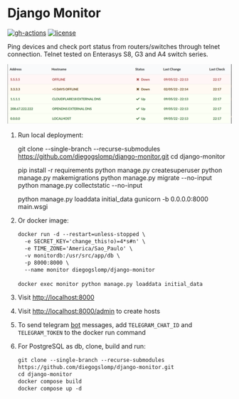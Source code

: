 Django Monitor
==============

[![gh-actions](https://github.com/diegogslomp/django-monitor/actions/workflows/docker-image.yml/badge.svg)](https://github.com/diegogslomp/django-monitor/actions)
[![license](https://img.shields.io/badge/license-MIT-blue.svg)](https://github.com/diegogslomp/django-monitor/blob/master/LICENSE)

Ping devices and check port status from routers/switches through telnet
connection. Telnet tested on Enterasys S8, G3 and A4 switch series.
<p align="center">
<img src="https://raw.githubusercontent.com/diegogslomp/django-monitor/master/docs/_screenshots/hostlist.png" style="max-height: 440px;"/>
</p>

1. Run local deployment:

    git clone --single-branch --recurse-submodules https://github.com/diegogslomp/django-monitor.git
    cd django-monitor

    pip install -r requirements
    python manage.py createsuperuser
    python manage.py makemigrations
    python manage.py migrate --no-input
    python manage.py collectstatic --no-input

    python manage.py loaddata initial_data
    gunicorn -b 0.0.0.0:8000 main.wsgi


2.  Or docker image:

        docker run -d --restart=unless-stopped \
          -e SECRET_KEY='change_this!o)=4*s#n' \
          -e TIME_ZONE='America/Sao_Paulo' \
          -v monitordb:/usr/src/app/db \
          -p 8000:8000 \
          --name monitor diegogslomp/django-monitor

        docker exec monitor python manage.py loaddata initial_data


3.  Visit <http://localhost:8000>

4.  Visit <http://localhost:8000/admin> to create hosts

5.  To send telegram [bot](https://core.telegram.org/bots) messages, add `TELEGRAM_CHAT_ID` and `TELEGRAM_TOKEN`
    to the docker run command

6.  For PostgreSQL as db, clone, build and run:

        git clone --single-branch --recurse-submodules https://github.com/diegogslomp/django-monitor.git
        cd django-monitor
        docker compose build
        docker compose up -d
